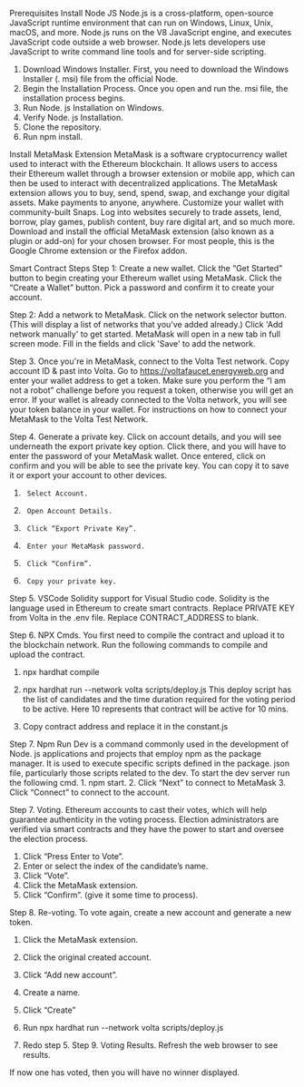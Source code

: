 Prerequisites
Install Node JS
Node.js is a cross-platform, open-source JavaScript runtime environment that can run on Windows, Linux, Unix, macOS, and more. Node.js runs on the V8 JavaScript engine, and executes JavaScript code outside a web browser. Node.js lets developers use JavaScript to write command line tools and for server-side scripting.
1.  Download Windows Installer. First, you need to download the Windows Installer (. msi) file from the official Node.
2.  Begin the Installation Process. Once you open and run the. msi file, the installation process begins.
3.  Run Node. js Installation on Windows.
4.  Verify Node. js Installation.
5.  Clone the repository.
6.  Run npm install.
 
Install MetaMask Extension 
MetaMask is a software cryptocurrency wallet used to interact with the Ethereum blockchain. It allows users to access their Ethereum wallet through a browser extension or mobile app, which can then be used to interact with decentralized applications. 
The MetaMask extension allows you to buy, send, spend, swap, and exchange your digital assets. Make payments to anyone, anywhere. Customize your wallet with community-built Snaps. Log into websites securely to trade assets, lend, borrow, play games, publish content, buy rare digital art, and so much more. 
Download and install the official MetaMask extension (also known as a plugin or add-on) for your chosen browser. For most people, this is the Google Chrome extension or the Firefox addon.



Smart Contract Steps 
Step 1: Create a new wallet. 
Click the “Get Started” button to begin creating your Ethereum wallet using MetaMask. 
Click the “Create a Wallet” button. 
Pick a password and confirm it to create your account.
 
Step 2: Add a network to MetaMask. 
Click on the network selector button. (This will display a list of networks that you've added already.) 
Click 'Add network manually' to get started. MetaMask will open in a new tab in full screen mode. 
Fill in the fields and click 'Save' to add the network.
  
 


Step 3. Once you're in MetaMask, connect to the Volta Test network. Copy account ID & past into Volta. Go to https://voltafaucet.energyweb.org and enter your wallet address to get a token. Make sure you perform the “I am not a robot” challenge before you request a token, otherwise you will get an error. If your wallet is already connected to the Volta network, you will see your token balance in your wallet. For instructions on how to connect your MetaMask to the Volta Test Network.
  
Step 4. Generate a private key. Click on account details, and you will see underneath the export private key option. Click there, and you will have to enter the password of your MetaMask wallet. Once entered, click on confirm and you will be able to see the private key. You can copy it to save it or export your account to other devices.
1.  	Select Account.
2.  	Open Account Details.
3.  	Click “Export Private Key”.
4.  	Enter your MetaMask password.
5.  	Click “Confirm”.
6.  	Copy your private key.


 
Step 5. VSCode Solidity support for Visual Studio code. Solidity is the language used in Ethereum to create smart contracts. Replace PRIVATE KEY from Volta in the .env file. Replace CONTRACT_ADDRESS to blank. 


Step 6. NPX Cmds. You first need to compile the contract and upload it to the blockchain network. Run the following commands to compile and upload the contract.

1.	npx hardhat compile
2.	npx hardhat run --network volta scripts/deploy.js
This deploy script has the list of candidates and the time duration required for the voting period to be active. Here 10 represents that contract will be active for 10 mins.


3.    Copy contract address and replace it in the constant.js 

Step 7. Npm Run Dev is a command commonly used in the development of Node. js applications and projects that employ npm as the package manager. It is used to execute specific scripts defined in the package. json file, particularly those scripts related to the dev. To start the dev server run the following cmd.
	1. npm start.
	2. Click “Next” to connect to MetaMask
	3. Click “Connect” to connect to the account. 




 
Step 7. Voting. Ethereum accounts to cast their votes, which will help guarantee authenticity in the voting process. Election administrators are verified via smart contracts and they have the power to start and oversee the election process. 
1.	Click “Press Enter to Vote”. 
2.	Enter or select the index of the candidate’s name.
3.	Click “Vote”.
4.	Click the MetaMask extension. 
5.	Click “Confirm”. (give it some time to process).

Step 8. Re-voting. To vote again, create a new account and generate a new token. 
1.	Click the MetaMask extension. 
2.	Click the original created account.
3.	Click “Add new account”. 
4.	Create a name.
5.	Click “Create”
 
6.	Run npx hardhat run --network volta scripts/deploy.js
7.	Redo step 5.
Step 9. Voting Results. Refresh the web browser to see results. 





If now one has voted, then you will have no winner displayed.

